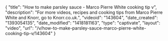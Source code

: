 {
    "title": "How to make parsley sauce - Marco Pierre White cooking tip v",
    "description": "For more videos, recipes and cooking tips from Marco Pierre White and Knorr, go to Knorr.co.uk.",
    "videoid": "143604",
    "date_created": "1393054135",
    "date_modified": "1418181163",
    "type": "captivate",
    "layout": "video",
    "url": "\/v\/how-to-make-parsley-sauce-marco-pierre-white-cooking-tip-v\/143604"
}